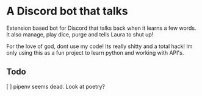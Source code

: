 # A Discord bot that talks

Extension based bot for Discord that talks back when it learns a few words. It also manage, play dice, purge and tells Laura to shut up!

For the love of god, dont use my code! Its really shitty and a total hack! Im only using this as a fun project to learn python and working with API's.


## Todo

[ ] pipenv seems dead. Look at poetry?